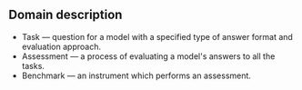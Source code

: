 ## Domain description

* Task — question for a model with a specified type of answer format and evaluation approach.
* Assessment — a process of evaluating a model's answers to all the tasks.
* Benchmark — an instrument which performs an assessment.